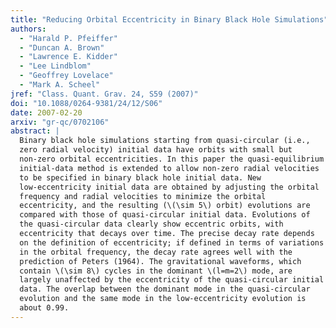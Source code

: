 ```yaml
---
title: "Reducing Orbital Eccentricity in Binary Black Hole Simulations"
authors:
  - "Harald P. Pfeiffer"
  - "Duncan A. Brown"
  - "Lawrence E. Kidder"
  - "Lee Lindblom"
  - "Geoffrey Lovelace"
  - "Mark A. Scheel"
jref: "Class. Quant. Grav. 24, S59 (2007)"
doi: "10.1088/0264-9381/24/12/S06"
date: 2007-02-20
arxiv: "gr-qc/0702106"
abstract: |
  Binary black hole simulations starting from quasi-circular (i.e.,
  zero radial velocity) initial data have orbits with small but
  non-zero orbital eccentricities. In this paper the quasi-equilibrium
  initial-data method is extended to allow non-zero radial velocities
  to be specified in binary black hole initial data. New
  low-eccentricity initial data are obtained by adjusting the orbital
  frequency and radial velocities to minimize the orbital
  eccentricity, and the resulting (\(\sim 5\) orbit) evolutions are
  compared with those of quasi-circular initial data. Evolutions of
  the quasi-circular data clearly show eccentric orbits, with
  eccentricity that decays over time. The precise decay rate depends
  on the definition of eccentricity; if defined in terms of variations
  in the orbital frequency, the decay rate agrees well with the
  prediction of Peters (1964). The gravitational waveforms, which
  contain \(\sim 8\) cycles in the dominant \(l=m=2\) mode, are
  largely unaffected by the eccentricity of the quasi-circular initial
  data. The overlap between the dominant mode in the quasi-circular
  evolution and the same mode in the low-eccentricity evolution is
  about 0.99.
---
```

